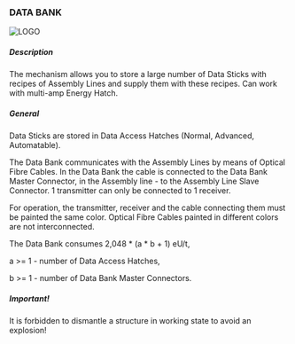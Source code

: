 ### DATA BANK

![LOGO](https://cdn.discordapp.com/attachments/916393114166525974/916693113970499634/DB.png)

##### Description

The mechanism allows you to store a large number of Data Sticks with recipes of Assembly Lines and supply them with these recipes. Can work with multi-amp Energy Hatch.

##### General

Data Sticks are stored in Data Access Hatches (Normal, Advanced, Automatable).

The Data Bank communicates with the Assembly Lines by means of Optical Fibre Cables. In the Data Bank the cable is connected to the Data Bank Master Connector, in the Assembly line - to the Assembly Line Slave Connector. 1 transmitter can only be connected to 1 receiver.

For operation, the transmitter, receiver and the cable connecting them must be painted the same color. Optical Fibre Cables painted in different colors are not interconnected.

The Data Bank consumes 2,048 * (a * b + 1) eU/t,

a >= 1 - number of Data Access Hatches,

b >= 1 - number of Data Bank Master Connectors.

##### Important!

It is forbidden to dismantle a structure in working state to avoid an explosion!
